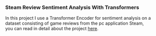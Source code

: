 ### Steam Review Sentiment Analysis With Transformers

In this project I use a Transformer Encoder for sentiment analysis on a dataset consisting of game reviews from the pc application Steam,  
you can read in detail about the project [here](https://moeb15.github.io/portfolio/post/2023-05-27-steam-review-transformers/).